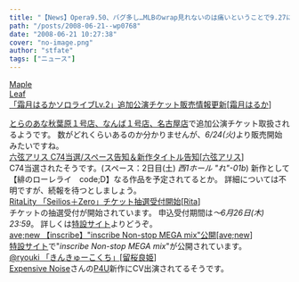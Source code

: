 ```yaml
---
title: "【News】Opera9.50、バグ多し…MLBのwrap見れないのは痛いということで9.27に戻しました"
path: "/posts/2008-06-21--wp0768"
date: "2008-06-21 10:27:38"
cover: "no-image.png"
author: "stfate"
tags: ["ニュース"]
---
```


<style type="text/css">
<!--
p {white-space: pre-wrap};
-->
</style>

<a class="topics" href="http://shimotsukin.com/" target="_blank">Maple Leaf 「霜月はるかソロライブLv.2」追加公演チケット販売情報更新</a><span class="junre">[<a href="http://shimotsukin.com/" target="_blank">霜月はるか</a>]</span>
<div class="news"><a href="http://www.toranoana.jp/info/media/080720_haruka/" target="_blank">とらのあな秋葉原１号店、なんば１号店、名古屋店</a>で追加公演チケット取扱されるようです。
数がどれくらいあるのか分かりませんが、<em>6/24(火)</em>より販売開始みたいですね。</div>
<a class="topics" href="http://www.rokugen.net/" target="_blank">六弦アリス C74当選/スペース告知＆新作タイトル告知</a><span class="junre">[<a href="http://www.rokugen.net/" target="_blank">六弦アリス</a>]</span>
<div class="news">C74当選されたそうです。(スペース：2日目(土) <em>西1ホール "れ"-01b</em>)
新作として【緋のローレライ　code;D】なる作品を予定されてるとか。
詳細については不明ですが、続報を待つとしましょう。</div>
<a class="topics" href="http://ritarita.jp/" target="_blank">RitaLity 「Seilios＋Zero」チケット抽選受付開始</a><span class="junre">[<a href="http://ritarita.jp/" target="_blank">Rita</a>]</span>
<div class="news">チケットの抽選受付が開始されています。
申込受付期間は<em>～6月26日(木) 23:59</em>。
詳しくは<a href="http://seirios-rita.shaft-web.net/" target="_blank">特設サイト</a>よりどうぞ。</div>
<a class="topics" href="http://www.avenew.jp/" target="_blank">ave;new 【inscribe】"inscribe Non-stop MEGA mix"公開</a><span class="junre">[<a href="http://www.avenew.jp/" target="_blank">ave;new</a>]</span>
<div class="news"><a href="http://www.avenew.jp/inscribe/pre.html" target="_blank">特設サイト</a>で"<em>inscribe Non-stop MEGA mix</em>"が公開されています。</div>
<a class="topics" href="http://ryouki.net/" target="_blank">@ryouki 「きんきゅーこくち」</a><span class="junre">[<a href="http://ryouki.net/" target="_blank">留桜良姫</a>]</span>
<div class="news"><a href="http://mint.cutegirl.jp/" target="_blank">Expensive Noise</a>さんの<a href="http://p-only.sakura.ne.jp/" target="_blank">P4U</a>新作にCV出演されてるそうです。</div>
